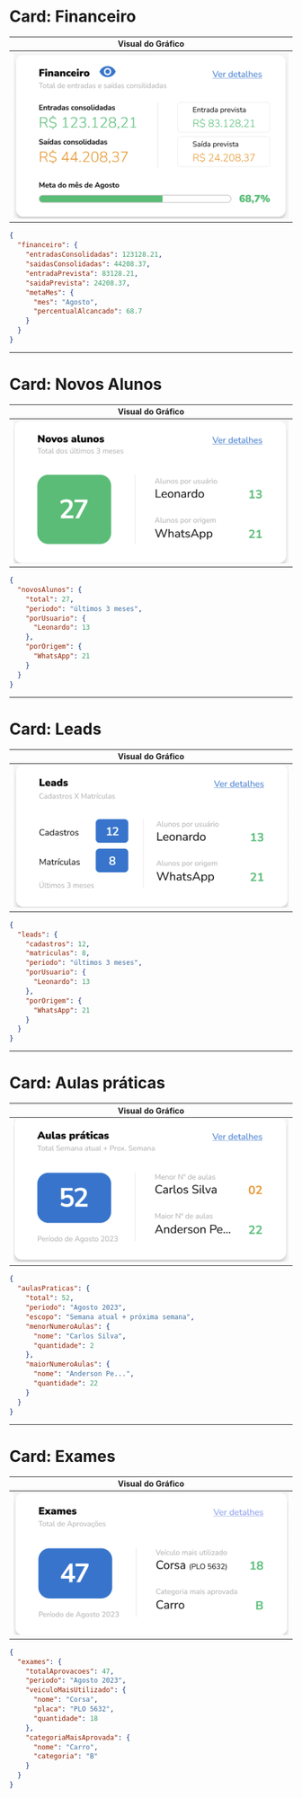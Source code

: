 # Card: Financeiro
| Visual do Gráfico|
|-----------------------|
| ![Gráfico de entradas e saídas consolidadas](assets/financeiro-entradas-saidas.png) |

```json
{
  "financeiro": {
    "entradasConsolidadas": 123128.21,
    "saidasConsolidadas": 44208.37,
    "entradaPrevista": 83128.21,
    "saidaPrevista": 24208.37,
    "metaMes": {
      "mes": "Agosto",
      "percentualAlcancado": 68.7
    }
  }
}
```
---
# Card: Novos Alunos
| Visual do Gráfico|
|-----------------------|
| ![Gráfico de entradas e saídas consolidadas](assets/novos-alunos-card.png) |

```json
{
  "novosAlunos": {
    "total": 27,
    "periodo": "últimos 3 meses",
    "porUsuario": {
      "Leonardo": 13
    },
    "porOrigem": {
      "WhatsApp": 21
    }
  }
}
```

---
# Card: Leads
| Visual do Gráfico|
|-----------------------|
| ![Gráfico de Leads](assets/leads-card.png) |

```json
{
  "leads": {
    "cadastros": 12,
    "matriculas": 8,
    "periodo": "últimos 3 meses",
    "porUsuario": {
      "Leonardo": 13
    },
    "porOrigem": {
      "WhatsApp": 21
    }
  }
}
```
---
# Card: Aulas práticas
| Visual do Gráfico |
|-------------------|
| ![Gráfico de Aulas Práticas](assets/aulas-praticas-card.png) |

```json
{
  "aulasPraticas": {
    "total": 52,
    "periodo": "Agosto 2023",
    "escopo": "Semana atual + próxima semana",
    "menorNumeroAulas": {
      "nome": "Carlos Silva",
      "quantidade": 2
    },
    "maiorNumeroAulas": {
      "nome": "Anderson Pe...",
      "quantidade": 22
    }
  }
}
```

---
# Card: Exames
| Visual do Gráfico |
|-------------------|
| ![Gráfico de Exames](assets/exames-card.png) |

```json
{
  "exames": {
    "totalAprovacoes": 47,
    "periodo": "Agosto 2023",
    "veiculoMaisUtilizado": {
      "nome": "Corsa",
      "placa": "PLO 5632",
      "quantidade": 18
    },
    "categoriaMaisAprovada": {
      "nome": "Carro",
      "categoria": "B"
    }
  }
}
```
